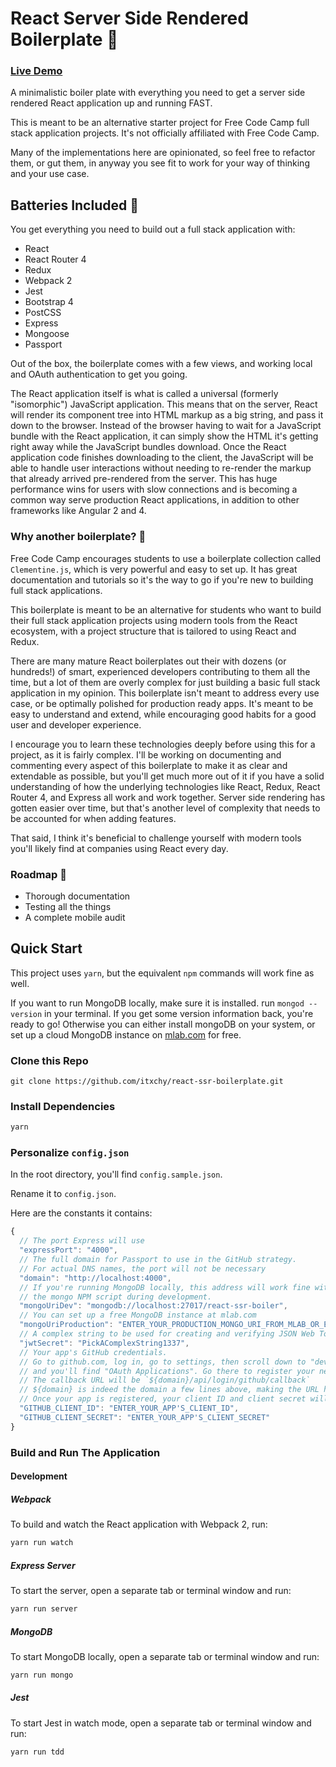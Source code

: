# React Server Side Rendered Boilerplate :rocket:

### [Live Demo](https://react-ssr-boilerplate.matttrifilo.com/)

A minimalistic boiler plate with everything you need to get a server side rendered React application up and running FAST. 

This is meant to be an alternative starter project for Free Code Camp full stack application projects. It's not officially affiliated with Free Code Camp.

Many of the implementations here are opinionated, so feel free to refactor them, or gut them, in anyway you see fit to work for your way of thinking and your use case.

## Batteries Included :battery:

You get everything you need to build out a full stack application with: 
- React
- React Router 4
- Redux
- Webpack 2
- Jest
- Bootstrap 4
- PostCSS
- Express
- Mongoose
- Passport

Out of the box, the boilerplate comes with a few views, and working local and OAuth authentication to get you going. 

The React application itself is what is called a universal (formerly "isomorphic") JavaScript application. This means that on the server, React will render its component tree into HTML markup as a big string, and pass it down to the browser. Instead of the browser having to wait for a JavaScript bundle with the React application, it can simply show the HTML it's getting right away while the JavaScript bundles download. Once the React application code finishes downloading to the client, the JavaScript will be able to handle user interactions without needing to re-render the markup that already arrived pre-rendered from the server. This has huge performance wins for users with slow connections and is becoming a common way serve production React applications, in addition to other frameworks like Angular 2 and 4.

### Why another boilerplate? :dancers:

Free Code Camp encourages students to use a boilerplate collection called `Clementine.js`, which is very powerful and easy to set up. It has great documentation and tutorials so it's the way to go if you're new to building full stack applications.

This boilerplate is meant to be an alternative for students who want to build their full stack application projects using modern tools from the React ecosystem, with a project structure that is tailored to using React and Redux.

There are many mature React boilerplates out their with dozens (or hundreds!) of smart, experienced developers contributing to them all the time, but a lot of them are overly complex for just building a basic full stack application in my opinion. This boilerplate isn't meant to address every use case, or be optimally polished for production ready apps. It's meant to be easy to understand and extend, while encouraging good habits for a good user and developer experience.

I encourage you to learn these technologies deeply before using this for a project, as it is fairly complex. I'll be working on documenting and commenting every aspect of this boilerplate to make it as clear and extendable as possible, but you'll get much more out of it if you have a solid understanding of how the underlying technologies like React, Redux, React Router 4, and Express all work and work together. Server side rendering has gotten easier over time, but that's another level of complexity that needs to be accounted for when adding features.

That said, I think it's beneficial to challenge yourself with modern tools you'll likely find at companies using React every day.
 
 ### Roadmap :milky_way:

 * Thorough documentation
 * Testing all the things
 * A complete mobile audit

## Quick Start

This project uses `yarn`, but the equivalent `npm` commands will work fine as well.

If you want to run MongoDB locally, make sure it is installed.
run `mongod --version` in your terminal. If you get some version information back, you're ready to go! Otherwise you can either install mongoDB on your system, or set up a cloud MongoDB instance on [mlab.com](mlab.com) for free.

### Clone this Repo

`git clone https://github.com/itxchy/react-ssr-boilerplate.git`

### Install Dependencies

```bash
yarn
```

### Personalize `config.json`

In the root directory, you'll find `config.sample.json`.

Rename it to `config.json`.

Here are the constants it contains:
```js
{
  // The port Express will use
  "expressPort": "4000",
  // The full domain for Passport to use in the GitHub strategy.
  // For actual DNS names, the port will not be necessary
  "domain": "http://localhost:4000",
  // If you're running MongoDB locally, this address will work fine with 
  // the mongo NPM script during development.
  "mongoUriDev": "mongodb://localhost:27017/react-ssr-boiler",
  // You can set up a free MongoDB instance at mlab.com
  "mongoUriProduction": "ENTER_YOUR_PRODUCTION_MONGO_URI_FROM_MLAB_OR_ELSEWHERE",
  // A complex string to be used for creating and verifying JSON Web Tokens
  "jwtSecret": "PickAComplexString1337",
  // Your app's GitHub credentials. 
  // Go to github.com, log in, go to settings, then scroll down to "developer settings"
  // and you'll find "OAuth Applications". Go there to register your new application.
  // The callback URL will be `${domain}/api/login/github/callback`
  // ${domain} is indeed the domain a few lines above, making the URL http://localhost:4000/api/login/github/callback in this case.
  // Once your app is registered, your client ID and client secret will be available
  "GITHUB_CLIENT_ID": "ENTER_YOUR_APP'S_CLIENT_ID",
  "GITHUB_CLIENT_SECRET": "ENTER_YOUR_APP'S_CLIENT_SECRET"
}
```
### Build and Run The Application

#### Development

##### Webpack
To build and watch the React application with Webpack 2, run:
```bash
yarn run watch
```

##### Express Server
To start the server, open a separate tab or terminal window and run:
```bash
yarn run server
```

##### MongoDB
To start MongoDB locally, open a separate tab or terminal window and run:
```bash
yarn run mongo
```

##### Jest
To start Jest in watch mode, open a separate tab or terminal window and run:
```bash
yarn run tdd
```